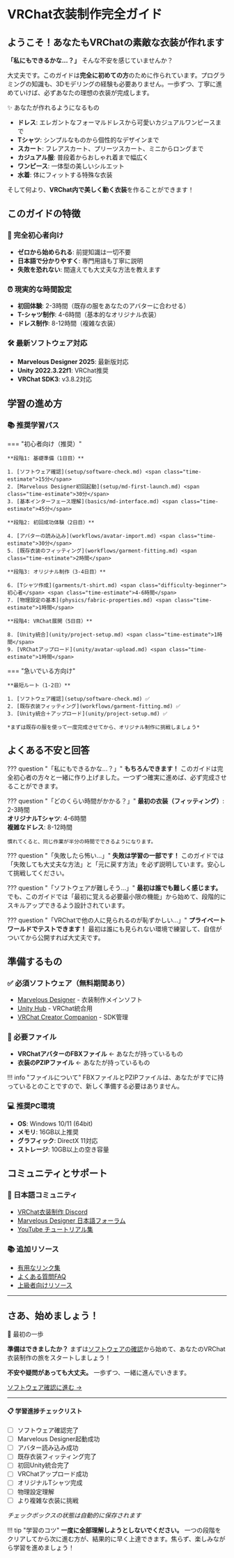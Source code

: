 # VRChat衣装制作完全ガイド

## ようこそ！あなたもVRChatの素敵な衣装が作れます

**「私にもできるかな...？」** そんな不安を感じていませんか？

大丈夫です。このガイドは**完全に初めての方**のために作られています。プログラミングの知識も、3Dモデリングの経験も必要ありません。一歩ずつ、丁寧に進めていけば、必ずあなたの理想の衣装が完成します。

<div class="step-container">
<div class="step-number">✨ あなたが作れるようになるもの</div>

<ul>
<li><strong>ドレス</strong>: エレガントなフォーマルドレスから可愛いカジュアルワンピースまで</li>
<li><strong>Tシャツ</strong>: シンプルなものから個性的なデザインまで</li>
<li><strong>スカート</strong>: フレアスカート、プリーツスカート、ミニからロングまで</li>
<li><strong>カジュアル服</strong>: 普段着からおしゃれ着まで幅広く</li>
<li><strong>ワンピース</strong>: 一体型の美しいシルエット</li>
<li><strong>水着</strong>: 体にフィットする特殊な衣装</li>
</ul>

<p>そして何より、<strong>VRChat内で美しく動く衣装</strong>を作ることができます！</p>
</div>

## このガイドの特徴

### 🎯 完全初心者向け
- **ゼロから始められる**: 前提知識は一切不要
- **日本語で分かりやすく**: 専門用語も丁寧に説明
- **失敗を恐れない**: 間違えても大丈夫な方法を教えます

### ⏰ 現実的な時間設定
- **初回体験**: 2-3時間（既存の服をあなたのアバターに合わせる）
- **T-シャツ制作**: 4-6時間（基本的なオリジナル衣装）
- **ドレス制作**: 8-12時間（複雑な衣装）

### 🛠 最新ソフトウェア対応
- **Marvelous Designer 2025**: <span class="software-version">最新版対応</span>
- **Unity 2022.3.22f1**: <span class="software-version">VRChat推奨</span>
- **VRChat SDK3**: <span class="software-version">v3.8.2対応</span>

## 学習の進め方

### 📚 推奨学習パス

=== "初心者向け（推奨）"

    **段階1: 基礎準備（1日目）**
    
    1. [ソフトウェア確認](setup/software-check.md) <span class="time-estimate">15分</span>
    2. [Marvelous Designer初回起動](setup/md-first-launch.md) <span class="time-estimate">30分</span>
    3. [基本インターフェース理解](basics/md-interface.md) <span class="time-estimate">45分</span>

    **段階2: 初回成功体験（2日目）**
    
    4. [アバターの読み込み](workflows/avatar-import.md) <span class="time-estimate">30分</span>
    5. [既存衣装のフィッティング](workflows/garment-fitting.md) <span class="time-estimate">2時間</span>
    
    **段階3: オリジナル制作（3-4日目）**
    
    6. [Tシャツ作成](garments/t-shirt.md) <span class="difficulty-beginner">初心者</span> <span class="time-estimate">4-6時間</span>
    7. [物理設定の基本](physics/fabric-properties.md) <span class="time-estimate">1時間</span>

    **段階4: VRChat展開（5日目）**
    
    8. [Unity統合](unity/project-setup.md) <span class="time-estimate">1時間</span>
    9. [VRChatアップロード](unity/avatar-upload.md) <span class="time-estimate">1時間</span>

=== "急いでいる方向け"

    **最短ルート（1-2日）**
    
    1. [ソフトウェア確認](setup/software-check.md) ✅
    2. [既存衣装フィッティング](workflows/garment-fitting.md) ✅
    3. [Unity統合＋アップロード](unity/project-setup.md) ✅
    
    *まずは既存の服を使って一度完成させてから、オリジナル制作に挑戦しましょう*

## よくある不安と回答

??? question "「私にもできるかな...？」"
    **もちろんできます！** このガイドは完全初心者の方々と一緒に作り上げました。一つずつ確実に進めば、必ず完成させることができます。

??? question "「どのくらい時間がかかる？」"
    **最初の衣装（フィッティング）**: 2-3時間  
    **オリジナルTシャツ**: 4-6時間  
    **複雑なドレス**: 8-12時間  
    
    慣れてくると、同じ作業が半分の時間でできるようになります。

??? question "「失敗したら怖い...」"
    **失敗は学習の一部です！** このガイドでは「失敗しても大丈夫な方法」と「元に戻す方法」を必ず説明しています。安心して挑戦してください。

??? question "「ソフトウェアが難しそう...」"
    **最初は誰でも難しく感じます。** でも、このガイドでは「最初に覚える必要最小限の機能」から始めて、段階的にスキルアップできるよう設計されています。

??? question "「VRChatで他の人に見られるのが恥ずかしい...」"
    **プライベートワールドでテストできます！** 最初は誰にも見られない環境で練習して、自信がついてから公開すれば大丈夫です。

## 準備するもの

### ✅ 必須ソフトウェア（無料期間あり）
- [Marvelous Designer](https://www.marvelousdesigner.com/) - 衣装制作メインソフト
- [Unity Hub](https://unity.com/download) - VRChat統合用
- [VRChat Creator Companion](https://vcc.docs.vrchat.com/) - SDK管理

### 📁 必要ファイル
- **VRChatアバターのFBXファイル** ← あなたが持っているもの
- **衣装のPZIPファイル** ← あなたが持っているもの

!!! info "ファイルについて"
    FBXファイルとPZIPファイルは、あなたがすでに持っているとのことですので、新しく準備する必要はありません。

### 💻 推奨PC環境
- **OS**: Windows 10/11 (64bit)
- **メモリ**: 16GB以上推奨
- **グラフィック**: DirectX 11対応
- **ストレージ**: 10GB以上の空き容量

## コミュニティとサポート

### 🌟 日本語コミュニティ
- [VRChat衣装制作 Discord](resources/community.md#discord)
- [Marvelous Designer 日本語フォーラム](resources/community.md#forum)
- [YouTube チュートリアル集](resources/useful-links.md#youtube)

### 📚 追加リソース
- [有用なリンク集](resources/useful-links.md)
- [よくある質問FAQ](workflows/common-issues.md)
- [上級者向けリソース](resources/advanced-resources.md)

---

## さあ、始めましょう！

<div class="step-container">
<div class="step-number">🚀 最初の一歩</div>

<p><strong>準備はできましたか？</strong> まずは<a href="setup/software-check/">ソフトウェアの確認</a>から始めて、あなたのVRChat衣装制作の旅をスタートしましょう！</p>

<p><strong>不安や疑問があっても大丈夫。</strong> 一歩ずつ、一緒に進んでいきます。</p>

<p><a href="setup/software-check/" class="md-button md-button--primary">ソフトウェア確認に進む →</a></p>
</div>

---

<div class="progress-checklist">
<h4>📋 学習進捗チェックリスト</h4>

- [ ] ソフトウェア確認完了
- [ ] Marvelous Designer起動成功
- [ ] アバター読み込み成功
- [ ] 既存衣装フィッティング完了
- [ ] 初回Unity統合完了
- [ ] VRChatアップロード成功
- [ ] オリジナルTシャツ完成
- [ ] 物理設定理解
- [ ] より複雑な衣装に挑戦

*チェックボックスの状態は自動的に保存されます*
</div>

!!! tip "学習のコツ"
    **一度に全部理解しようとしないでください。** 一つの段階をクリアしてから次に進む方が、結果的に早く上達できます。焦らず、楽しみながら学習を進めましょう！